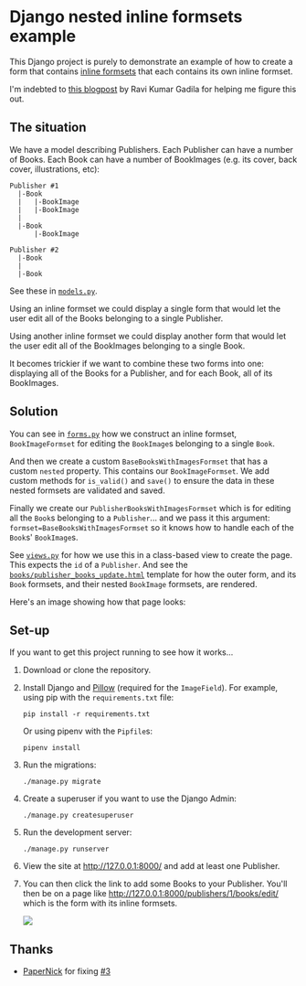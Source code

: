 # Django nested inline formsets example

This Django project is purely to demonstrate an example of how to create a form that contains [inline formsets][if] that each contains its own inline formset.

I'm indebted to [this blogpost][post] by Ravi Kumar Gadila for helping me figure this out.

[if]: https://docs.djangoproject.com/en/2.0/topics/forms/modelforms/#inline-formsets
[post]: https://micropyramid.com/blog/how-to-use-nested-formsets-in-django/

## The situation

We have a model describing Publishers. Each Publisher can have a number of Books. Each Book can have a number of BookImages (e.g. its cover, back cover, illustrations, etc):

    Publisher #1
      |-Book
      |   |-BookImage
      |   |-BookImage
      |
      |-Book
          |-BookImage

    Publisher #2
      |-Book
      |
      |-Book

See these in [`models.py`][models].

Using an inline formset we could display a single form that would let the user edit all of the Books belonging to a single Publisher.

Using another inline formset we could display another form that would let the user edit all of the BookImages belonging to a single Book.

It becomes trickier if we want to combine these two forms into one: displaying all of the Books for a Publisher, and for each Book, all of its BookImages.

## Solution

You can see in [`forms.py`][forms] how we construct an inline formset, `BookImageFormset` for editing the `BookImage`s belonging to a single `Book`.

And then we create a custom `BaseBooksWithImagesFormset` that has a custom `nested` property. This contains our `BookImageFormset`. We add custom methods for `is_valid()` and `save()` to ensure the data in these nested formsets are validated and saved.

Finally we create our `PublisherBooksWithImagesFormset` which is for editing all the `Book`s belonging to a `Publisher`... and we pass it this argument: `formset=BaseBooksWithImagesFormset` so it knows how to handle each of the `Book`s' `BookImage`s.

See [`views.py`][views] for how we use this in a class-based view to create the page. This expects the `id` of a `Publisher`. And see the [`books/publisher_books_update.html`][template] template for how the outer form, and its `Book` formsets, and their nested `BookImage` formsets, are rendered.

[models]: publishing/books/models.py
[forms]: publishing/books/forms.py
[views]: publishing/books/views.py
[template]: publishing/books/templates/books/publisher_books_update.html

Here's an image showing how that page looks:


## Set-up

If you want to get this project running to see how it works...

1. Download or clone the repository.

2. Install Django and [Pillow](https://pillow.readthedocs.io/en/latest/) (required for the `ImageField`). For example, using pip with the `requirements.txt` file:

       pip install -r requirements.txt

    Or using pipenv with the `Pipfile`s:

       pipenv install

3. Run the migrations:

       ./manage.py migrate

4. Create a superuser if you want to use the Django Admin:

       ./manage.py createsuperuser

5. Run the development server:

       ./manage.py runserver

6. View the site at http://127.0.0.1:8000/  and add at least one Publisher.

7. You can then click the link to add some Books to your Publisher. You'll then be on a page like http://127.0.0.1:8000/publishers/1/books/edit/ which is the form with its inline formsets.

    ![](example.png?raw=true)



## Thanks

* [PaperNick](https://github.com/PaperNick) for fixing [#3][issue-3]


[issue-3]: https://github.com/philgyford/django-nested-inline-formsets-example/pull/3
